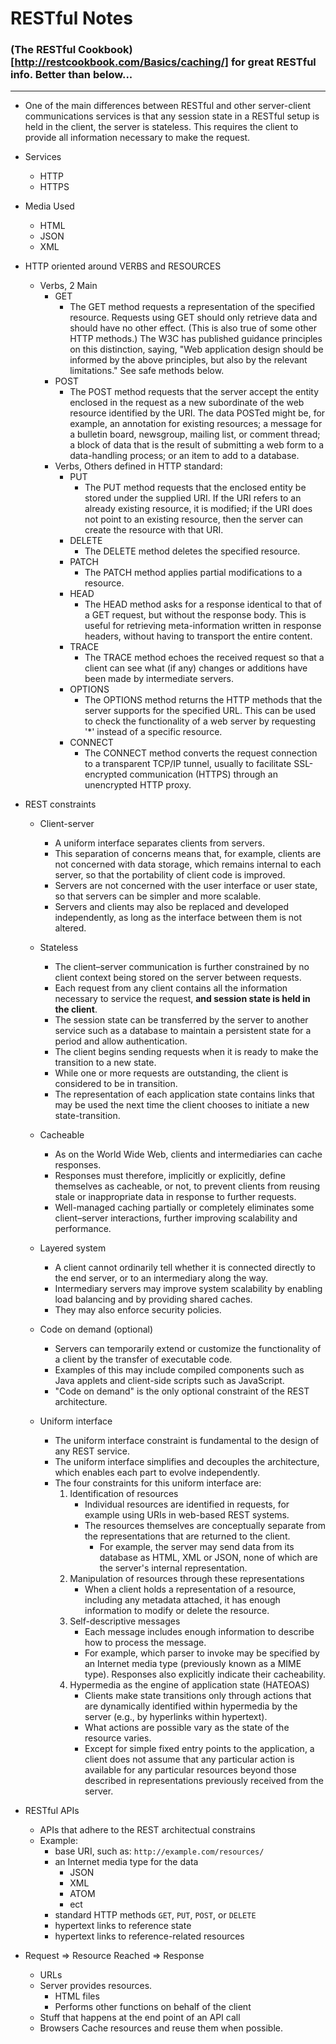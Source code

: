 # RESTful Notes

### (The RESTful Cookbook)[http://restcookbook.com/Basics/caching/] for great RESTful info. Better than below...

-------------

- One of the main differences between RESTful and other server-client communications services is that any session state in a RESTful setup is held in the client, the server is stateless. This requires the client to provide all information necessary to make the request.




- Services
  - HTTP
  - HTTPS

- Media Used
  - HTML
  - JSON
  - XML

- HTTP oriented around VERBS and RESOURCES
  - Verbs, 2 Main
      - GET
          - The GET method requests a representation of the specified resource. Requests using GET should only retrieve data and should have no other effect. (This is also true of some other HTTP methods.) The W3C has published guidance principles on this distinction, saying, "Web application design should be informed by the above principles, but also by the relevant limitations." See safe methods below.
      - POST
          - The POST method requests that the server accept the entity enclosed in the request as a new subordinate of the web resource identified by the URI. The data POSTed might be, for example, an annotation for existing resources; a message for a bulletin board, newsgroup, mailing list, or comment thread; a block of data that is the result of submitting a web form to a data-handling process; or an item to add to a database.
    - Verbs, Others defined in HTTP standard:
        - PUT
            - The PUT method requests that the enclosed entity be stored under the supplied URI. If the URI refers to an already existing resource, it is modified; if the URI does not point to an existing resource, then the server can create the resource with that URI.
        - DELETE
            - The DELETE method deletes the specified resource.
        - PATCH
            - The PATCH method applies partial modifications to a resource.
        - HEAD
            - The HEAD method asks for a response identical to that of a GET request, but without the response body. This is useful for retrieving meta-information written in response headers, without having to transport the entire content.
        - TRACE
            - The TRACE method echoes the received request so that a client can see what (if any) changes or additions have been made by intermediate servers.
        - OPTIONS
            - The OPTIONS method returns the HTTP methods that the server supports for the specified URL. This can be used to check the functionality of a web server by requesting '*' instead of a specific resource.
        - CONNECT
            - The CONNECT method converts the request connection to a transparent TCP/IP tunnel, usually to facilitate SSL-encrypted communication (HTTPS) through an unencrypted HTTP proxy.

- REST constraints
    - Client-server
        - A uniform interface separates clients from servers.
        - This separation of concerns means that, for example, clients are not concerned with data storage, which remains internal to each server, so that the portability of client code is improved.
        - Servers are not concerned with the user interface or user state, so that servers can be simpler and more scalable.
        - Servers and clients may also be replaced and developed independently, as long as the interface between them is not altered.
    - Stateless
        - The client–server communication is further constrained by no client context being stored on the server between requests.
        - Each request from any client contains all the information necessary to service the request, **and session state is held in the client**.
        - The session state can be transferred by the server to another service such as a database to maintain a persistent state for a period and allow authentication.
        - The client begins sending requests when it is ready to make the transition to a new state.
        - While one or more requests are outstanding, the client is considered to be in transition.
        - The representation of each application state contains links that may be used the next time the client chooses to initiate a new state-transition.

    - Cacheable
        - As on the World Wide Web, clients and intermediaries can cache responses.
        - Responses must therefore, implicitly or explicitly, define themselves as cacheable, or not, to prevent clients from reusing stale or inappropriate data in response to further requests.
        - Well-managed caching partially or completely eliminates some client–server interactions, further improving scalability and performance.

    - Layered system
        - A client cannot ordinarily tell whether it is connected directly to the end server, or to an intermediary along the way.
        - Intermediary servers may improve system scalability by enabling load balancing and by providing shared caches.
        - They may also enforce security policies.

    - Code on demand (optional)
        - Servers can temporarily extend or customize the functionality of a client by the transfer of executable code.
        - Examples of this may include compiled components such as Java applets and client-side scripts such as JavaScript.
        - "Code on demand" is the only optional constraint of the REST architecture.

    - Uniform interface
        - The uniform interface constraint is fundamental to the design of any REST service.
        - The uniform interface simplifies and decouples the architecture, which enables each part to evolve independently.
        - The four constraints for this uniform interface are:
            1. Identification of resources
                - Individual resources are identified in requests, for example using URIs in web-based REST systems.
                - The resources themselves are conceptually separate from the representations that are returned to the client.
                    - For example, the server may send data from its database as HTML, XML or JSON, none of which are the server's internal representation.
            1. Manipulation of resources through these representations
                - When a client holds a representation of a resource, including any metadata attached, it has enough information to modify or delete the resource.
            1. Self-descriptive messages
                - Each message includes enough information to describe how to process the message.
                - For example, which parser to invoke may be specified by an Internet media type (previously known as a MIME type). Responses also explicitly indicate their cacheability.
            1. Hypermedia as the engine of application state (HATEOAS)
                - Clients make state transitions only through actions that are dynamically identified within hypermedia by the server (e.g., by hyperlinks within hypertext).
                - What actions are possible vary as the state of the resource varies.
                - Except for simple fixed entry points to the application, a client does not assume that any particular action is available for any particular resources beyond those described in representations previously received from the server.


- RESTful APIs
    - APIs that adhere to the REST architectual constrains
    - Example:
        - base URI, such as:
        ` http://example.com/resources/ `
        - an Internet media type for the data
            - JSON
            - XML
            - ATOM
            - ect
        - standard HTTP methods
        ` GET `, ` PUT `, ` POST `, or ` DELETE `
        - hypertext links to reference state
        - hypertext links to reference-related resources




- Request => Resource Reached => Response
    - URLs
    - Server provides resources.
        - HTML files
        - Performs other functions on behalf of the client
    - Stuff that happens at the end point of an API call
    - Browsers Cache resources and reuse them when possible.
